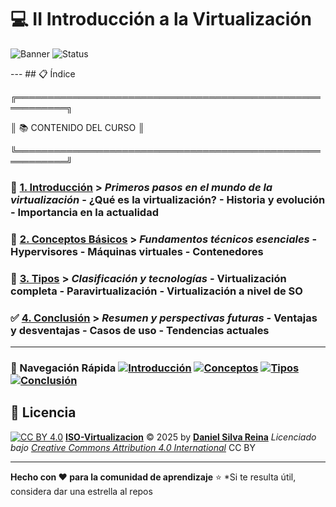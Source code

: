 # 💻 II Introducción a la Virtualización
![Banner](https://img.shields.io/badge/Virtualización-Documentación-blueviolet?style=for-the-badge&logo=docker) ![Status](https://img.shields.io/badge/Estado-Completo-success?style=for-the-badge)

--- ## 📋 Índice

  ╔══════════════════════════════════════════════════════════╗ 
  
  ║ 📚 CONTENIDO DEL CURSO                                   ║
  
  ╚══════════════════════════════════════════════════════════╝

### 🚀 **[1. Introducción](1.md)** > *Primeros pasos en el mundo de la virtualización* - ¿Qué es la virtualización? - Historia y evolución - Importancia en la actualidad	

### 🧠 **[2. Conceptos Básicos](2.md)** > *Fundamentos técnicos esenciales* - Hypervisores - Máquinas virtuales - Contenedores

### 🔧 **[3. Tipos](3.md)** > *Clasificación y tecnologías* - Virtualización completa - Paravirtualización - Virtualización a nivel de SO	

### ✅ **[4. Conclusión](conclusiones.md)** > *Resumen y perspectivas futuras* - Ventajas y desventajas - Casos de uso - Tendencias actuales
---
### 🎯 Navegación Rápida [![Introducción](https://img.shields.io/badge/1-Introducción-blue?style=flat-square)](1.md) [![Conceptos](https://img.shields.io/badge/2-Conceptos_Básicos-green?style=flat-square)](2.md) [![Tipos](https://img.shields.io/badge/3-Tipos-orange?style=flat-square)](3.md) [![Conclusión](https://img.shields.io/badge/4-Conclusión-red?style=flat-square)](conclusiones.md)

## 📜 Licencia

[![CC BY 4.0](https://img.shields.io/badge/License-CC%20BY%204.0-lightgrey.svg?style=for-the-badge)](https://creativecommons.org/licenses/by/4.0/) **[ISO-Virtualizacion](https://github.com/JohnDSil/ISO-Virtualizacion)** © 2025 by **[Daniel Silva Reina](https://github.com/JohnDSil)** *Licenciado bajo [Creative Commons Attribution 4.0 International](https://creativecommons.org/licenses/by/4.0/)* CC BY

---
**Hecho con ❤️ para la comunidad de aprendizaje** ⭐ *Si te resulta útil, considera dar una estrella al repos
